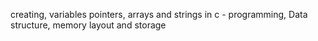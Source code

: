 creating, variables pointers, arrays and strings in c - programming,
Data structure, memory layout and storage
